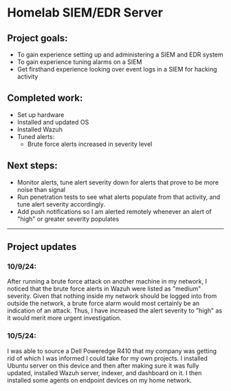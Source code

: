 # Homelab SIEM/EDR Server

## Project goals:
- To gain experience setting up and administering a SIEM and EDR system
- To gain experience tuning alarms on a SIEM
- Get firsthand experience looking over event logs in a SIEM for hacking activity

## Completed work:
- Set up hardware
- Installed and updated OS
- Installed Wazuh
- Tuned alerts:
	- Brute force alerts increased in severity level

## Next steps:
- Monitor alerts, tune alert severity down for alerts that prove to be more noise than signal
- Run penetration tests to see what alerts populate from that activity, and tune alert severity accordingly.
- Add push notifications so I am alerted remotely whenever an alert of "high" or greater severity populates

---
## Project updates

### 10/9/24:
After running a brute force attack on another machine in my network, I noticed that the brute force alerts in Wazuh were listed as "medium" severity. Given that nothing inside my network should be logged into from outside the network, a brute force alarm would most certainly be an indication of an attack. Thus, I have increased the alert severity to "high" as it would merit more urgent investigation.

### 10/5/24:
I was able to source a Dell Poweredge R410 that my company was getting rid of which I was informed I could take for my own projects. I installed Ubuntu server on this device and then after making sure it was fully updated, installed Wazuh server, indexer, and dashboard on it. I then installed some agents on endpoint devices on my home network.